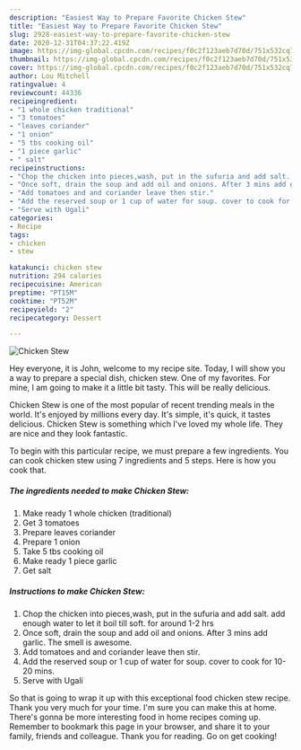 ```yaml
---
description: "Easiest Way to Prepare Favorite Chicken Stew"
title: "Easiest Way to Prepare Favorite Chicken Stew"
slug: 2928-easiest-way-to-prepare-favorite-chicken-stew
date: 2020-12-31T04:37:22.419Z
image: https://img-global.cpcdn.com/recipes/f0c2f123aeb7d70d/751x532cq70/chicken-stew-recipe-main-photo.jpg
thumbnail: https://img-global.cpcdn.com/recipes/f0c2f123aeb7d70d/751x532cq70/chicken-stew-recipe-main-photo.jpg
cover: https://img-global.cpcdn.com/recipes/f0c2f123aeb7d70d/751x532cq70/chicken-stew-recipe-main-photo.jpg
author: Lou Mitchell
ratingvalue: 4
reviewcount: 44336
recipeingredient:
- "1 whole chicken traditional"
- "3 tomatoes"
- "leaves coriander"
- "1 onion"
- "5 tbs cooking oil"
- "1 piece garlic"
- " salt"
recipeinstructions:
- "Chop the chicken into pieces,wash, put in the sufuria and add salt. add enough water to let it boil till soft. for around 1-2 hrs"
- "Once soft, drain the soup and add oil and onions. After 3 mins add garlic. The smell is awesome."
- "Add tomatoes and and coriander leave then stir."
- "Add the reserved soup or 1 cup of water for soup. cover to cook for 10-20 mins."
- "Serve with Ugali"
categories:
- Recipe
tags:
- chicken
- stew

katakunci: chicken stew 
nutrition: 294 calories
recipecuisine: American
preptime: "PT15M"
cooktime: "PT52M"
recipeyield: "2"
recipecategory: Dessert

---
```



![Chicken Stew](https://img-global.cpcdn.com/recipes/f0c2f123aeb7d70d/751x532cq70/chicken-stew-recipe-main-photo.jpg)

Hey everyone, it is John, welcome to my recipe site. Today, I will show you a way to prepare a special dish, chicken stew. One of my favorites. For mine, I am going to make it a little bit tasty. This will be really delicious.

Chicken Stew is one of the most popular of recent trending meals in the world. It's enjoyed by millions every day. It's simple, it's quick, it tastes delicious. Chicken Stew is something which I've loved my whole life. They are nice and they look fantastic.




To begin with this particular recipe, we must prepare a few ingredients. You can cook chicken stew using 7 ingredients and 5 steps. Here is how you cook that.

<!--inarticleads1-->

##### The ingredients needed to make Chicken Stew:

1. Make ready 1 whole chicken (traditional)
1. Get 3 tomatoes
1. Prepare leaves coriander
1. Prepare 1 onion
1. Take 5 tbs cooking oil
1. Make ready 1 piece garlic
1. Get  salt




<!--inarticleads2-->

##### Instructions to make Chicken Stew:

1. Chop the chicken into pieces,wash, put in the sufuria and add salt. add enough water to let it boil till soft. for around 1-2 hrs
1. Once soft, drain the soup and add oil and onions. After 3 mins add garlic. The smell is awesome.
1. Add tomatoes and and coriander leave then stir.
1. Add the reserved soup or 1 cup of water for soup. cover to cook for 10-20 mins.
1. Serve with Ugali




So that is going to wrap it up with this exceptional food chicken stew recipe. Thank you very much for your time. I'm sure you can make this at home. There's gonna be more interesting food in home recipes coming up. Remember to bookmark this page in your browser, and share it to your family, friends and colleague. Thank you for reading. Go on get cooking!
